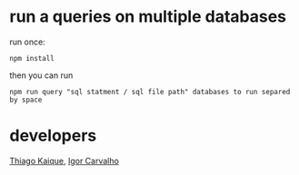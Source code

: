 # run a queries on multiple databases

run once:

```
npm install 
```

then you can run

```
npm run query "sql statment / sql file path" databases to run separed by space
```

# developers

[Thiago Kaique](https://github.com/Thiago099), [Igor Carvalho](https://github.com/Igorx8)

